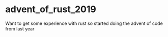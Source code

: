 # advent_of_rust_2019
Want to get some experience with rust so started doing the advent of code from last year
